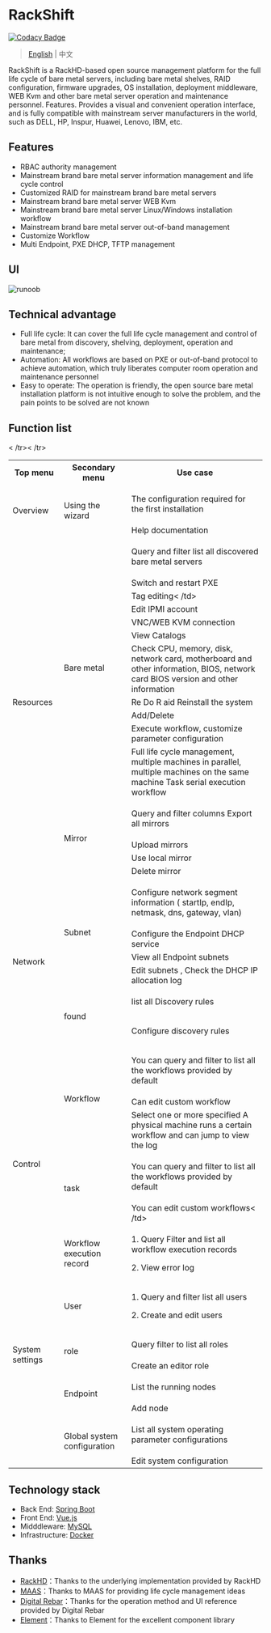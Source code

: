 # RackShift

[![Codacy Badge](https://api.codacy.com/project/badge/Grade/2d7d7a82829e4e4e80c0f2a9aa2397ca)](https://app.codacy.com/manual/rackshift/rackshift?utm_source=github.com&utm_medium=referral&utm_content=rackshift/rackshift&utm_campaign=Badge_Grade_Dashboard)

> [English](README_EN.md) | 中文

RackShift is a RackHD-based open source management platform for the full life cycle of bare metal servers, including bare metal shelves, RAID configuration, firmware upgrades, OS installation, deployment middleware, WEB Kvm and other bare metal server operation and maintenance personnel. Features. Provides a visual and convenient operation interface, and is fully compatible with mainstream server manufacturers in the world, such as DELL, HP, Inspur, Huawei, Lenovo, IBM, etc.

## Features
- RBAC authority management
- Mainstream brand bare metal server information management and life cycle control
- Customized RAID for mainstream brand bare metal servers
- Mainstream brand bare metal server WEB Kvm
- Mainstream brand bare metal server Linux/Windows installation workflow
- Mainstream brand bare metal server out-of-band management
- Customize Workflow
- Multi Endpoint, PXE DHCP, TFTP management

## UI
 
![runoob](https://f2c-south.oss-cn-shenzhen.aliyuncs.com/RackHD-dont-del/RackHD%E4%B8%80%E9%94%AE%E5%8C%85/3.0/rs1.png)

## Technical advantage
     
- Full life cycle: It can cover the full life cycle management and control of bare metal from discovery, shelving, deployment, operation and maintenance;
- Automation: All workflows are based on PXE or out-of-band protocol to achieve automation, which truly liberates computer room operation and maintenance personnel
- Easy to operate: The operation is friendly, the open source bare metal installation platform is not intuitive enough to solve the problem, and the pain points to be solved are not known

## Function list

<table class="wrapped confluenceTable"><colgroup><col><col><col></colgroup><tbody><tr><th class="confluenceTh">Top menu</th><th class=" confluenceTh">Secondary menu</th><th class="confluenceTh">Use case</th></tr><tr><td rowspan="2" class="confluenceTd">Overview</td><td rowspan="2" class="confluenceTd">Using the wizard</td><td class="confluenceTd"><p>The configuration required for the first installation</p></td></tr><tr> <td colspan="1" class="confluenceTd">Help documentation</td></tr><tr><td rowspan="15" class="confluenceTd">Resources<br><br></td> <td rowspan="11" class="confluenceTd">Bare metal</td><td class="confluenceTd"><p>Query and filter list all discovered bare metal servers</p></td>< /tr><tr><td colspan="1" class="confluenceTd">Switch and restart PXE</td></tr><tr><td colspan="1" class="confluenceTd">Tag editing< /td></tr><tr><td colspan="1" class="confluenceTd">Edit IPMI account</td></tr><tr><td colspan="1" class="confluenceTd"> VNC/WEB KVM connection</td></tr><tr><td colspan="1" class="confluenceTd">View Catalogs</td></tr><tr><td colspan="1" class ="confluenceTd">Check CPU, memory, disk, network card, motherboard and other information, BIOS, network card BIOS version and other information</td></tr><tr><td colspan="1" class="confluenceTd">Re Do R aid Reinstall the system</td></tr><tr><td colspan="1" class="confluenceTd">Add/Delete</td></tr><tr><td colspan="1" class ="confluenceTd">Execute workflow, customize parameter configuration</td></tr><tr><td colspan="1" class="confluenceTd">Full life cycle management, multiple machines in parallel, multiple machines on the same machine Task serial execution workflow</td></tr><tr><td rowspan="4" class="confluenceTd">Mirror</td><td class="confluenceTd"><p>Query and filter columns Export all mirrors</p></td></tr><tr><td colspan="1" class="confluenceTd">Upload mirrors</td></tr><tr><td colspan="1 "class="confluenceTd">Use local mirror</td></tr><tr><td colspan="1" class="confluenceTd">Delete mirror</td></tr><tr><td rowspan ="6" class="confluenceTd">Network</td><td rowspan="4" class="confluenceTd">Subnet</td><td class="confluenceTd"><p>Configure network segment information ( startIp, endIp, netmask, dns, gateway, vlan)</p></td></tr><tr><td colspan="1" class="confluenceTd">Configure the Endpoint DHCP service</td></ tr><tr><td colspan="1" class="confluenceTd">View all Endpoint subnets</td></tr><tr><td colspan="1" class="confluenceTd">Edit subnets , Check the DHCP IP allocation log</td></tr><tr><td rowspan="2" class="confluenceTd">found</td><td class="confluenceTd"><p>list all Discovery rules</p></td></tr><tr><td colspan="1" class ="confluenceTd"><p>Configure discovery rules</p></td></tr><tr><td rowspan="6" class="confluenceTd">Control</td><td rowspan="3 "class="confluenceTd">Workflow</td><td class="confluenceTd"><p>You can query and filter to list all the workflows provided by default</p></td></tr><tr> <td colspan="1" class="confluenceTd">Can edit custom workflow</td></tr><tr><td colspan="1" class="confluenceTd">Select one or more specified A physical machine runs a certain workflow and can jump to view the log</td></tr><tr><td rowspan="2" class="confluenceTd">task</td><td class="confluenceTd" ><p>You can query and filter to list all the workflows provided by default</p></td></tr><tr><td colspan="1" class="confluenceTd">You can edit custom workflows< /td></tr><tr><td colspan="1" class="confluenceTd">Workflow execution record</td><td colspan="1" class="confluenceTd"><p>1. Query Filter and list all workflow execution records</p><p>2. View error log</p></td></tr><tr><td rowspan="8" class="confluenceTd">System settings <br><br><br><br><br></td></tr><tr><td class="confluenceTd">User</td><td colspan="1" class="confluenceTd "><p>1. Query and filter list all users</p><p>2. Create and edit users</p></td></tr><tr><td rowspan="2" class=" confluenceTd">role</td><td colspan="1" class="confluenceTd"><p>Query filter to list all roles</p></td></tr><tr><td colspan=" 1" class="confluenceTd">Create an editor role</td>< /tr><tr><td rowspan="2" class="confluenceTd">Endpoint</td><td colspan="1" class="confluenceTd"><p>List the running nodes</p> </td></tr><tr><td colspan="1" class="confluenceTd">Add node</td></tr><tr><td rowspan="2" class="confluenceTd"> Global system configuration</td><td colspan="1" class="confluenceTd"><p>List all system operating parameter configurations</p></td></tr><tr><td colspan=" 1" class="confluenceTd">Edit system configuration</td></tr></tbody></table>

<!-- # (详细的版本规划请参考 [版本路线图](https://github.com/metersphere/metersphere/blob/master/ROADMAP.md)-->

## Technology stack

- Back End: [Spring Boot](https://www.tutorialspoint.com/spring_boot/spring_boot_introduction.htm)
- Front End: [Vue.js](https://vuejs.org/)
- Midddleware: [MySQL](https://www.mysql.com/)
- Infrastructure: [Docker](https://www.docker.com/)

## Thanks

-  [RackHD](https://rackhd.github.io/)：Thanks to the underlying implementation provided by RackHD
-  [MAAS](https://maas.io/)：Thanks to MAAS for providing life cycle management ideas
-  [Digital Rebar](https://rackn.com/rebar/)：Thanks for the operation method and UI reference provided by Digital Rebar
-  [Element](https://element.eleme.cn/#/)：Thanks to Element for the excellent component library

